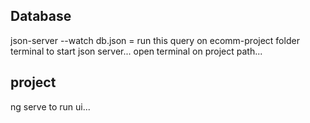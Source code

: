 ## Database

json-server --watch db.json
= run this query on ecomm-project folder terminal to start json server...
open terminal on project path...

## project

ng serve to run ui...
